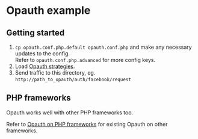 Opauth example
==============

Getting started
----------------
1. `cp opauth.conf.php.default opauth.conf.php` and make any necessary updates to the config.  
   Refer to `opauth.conf.php.advanced` for more config keys.
2. Load [Opauth strategies](https://github.com/uzyn/opauth/wiki/List-of-strategies).
3. Send traffic to this directory, eg. `http://path_to_opauth/auth/facebook/request`

PHP frameworks
--------------
Opauth works well with other PHP frameworks too.  

Refer to [Opauth on PHP frameworks](https://github.com/uzyn/opauth/wiki/Opauth-on-PHP-frameworks) for existing Opauth on other frameworks.